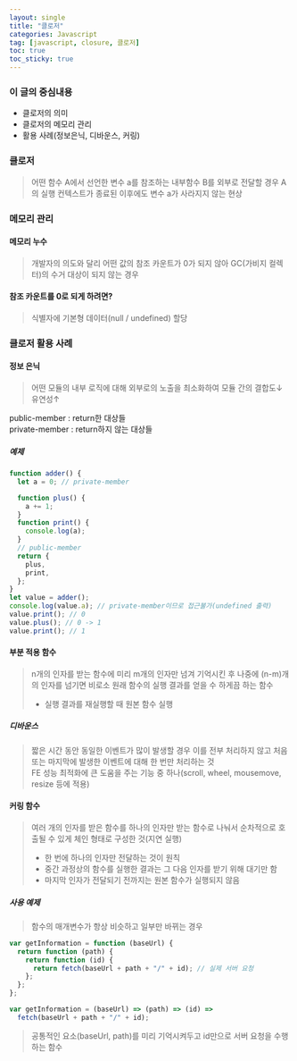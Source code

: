 ```yaml
---
layout: single
title: "클로저"
categories: Javascript
tag: [javascript, closure, 클로저]
toc: true
toc_sticky: true
---
```


### 이 글의 중심내용

- 클로저의 의미
- 클로저의 메모리 관리
- 활용 사례(정보은닉, 디바운스, 커링)

### **클로저**

> 어떤 함수 A에서 선언한 변수 a를 참조하는 내부함수 B를 외부로 전달할 경우 A의 실행 컨텍스트가 종료된 이후에도 변수 a가 사라지지 않는 현상

### 메모리 관리

#### 메모리 누수

> 개발자의 의도와 달리 어떤 값의 참조 카운트가 0가 되지 않아 GC(가비지 컬렉터)의 수거 대상이 되지 않는 경우

#### 참조 카운트를 0로 되게 하려면?

> 식별자에 기본형 데이터(null / undefined) 할당

### 클로저 활용 사례

#### 정보 은닉

> 어떤 모듈의 내부 로직에 대해 외부로의 노출을 최소화하여 모듈 간의 결합도↓ 유연성↑

public-member : return한 대상들  
private-member : return하지 않는 대상들

##### 예제

```javascript
function adder() {
  let a = 0; // private-member

  function plus() {
    a += 1;
  }
  function print() {
    console.log(a);
  }
  // public-member
  return {
    plus,
    print,
  };
}
let value = adder();
console.log(value.a); // private-member이므로 접근불가(undefined 출력)
value.print(); // 0
value.plus(); // 0 -> 1
value.print(); // 1
```

#### 부분 적용 함수

> n개의 인자를 받는 함수에 미리 m개의 인자만 넘겨 기억시킨 후 나중에 (n-m)개의 인자를 넘기면 비로소 원래 함수의 실행 결과를 얻을 수 하게끔 하는 함수
>
> - 실행 결과를 재실행할 때 원본 함수 실행

##### 디바운스

> 짧은 시간 동안 동일한 이벤트가 많이 발생할 경우 이를 전부 처리하지 않고 처음 또는 마지막에 발생한 이벤트에 대해 한 번만 처리하는 것  
> FE 성능 최적화에 큰 도움을 주는 기능 중 하나(scroll, wheel, mousemove, resize 등에 적용)

#### 커링 함수

> 여러 개의 인자를 받은 함수를 하나의 인자만 받는 함수로 나눠서 순차적으로 호출될 수 있게 체인 형태로 구성한 것(지연 실행)
>
> - 한 번에 하나의 인자만 전달하는 것이 원칙
> - 중간 과정상의 함수를 실행한 결과는 그 다음 인자를 받기 위해 대기만 함
> - 마지막 인자가 전달되기 전까지는 원본 함수가 실행되지 않음

##### 사용 예제

> 함수의 매개변수가 항상 비슷하고 일부만 바뀌는 경우

```javascript
var getInformation = function (baseUrl) {
  return function (path) {
    return function (id) {
      return fetch(baseUrl + path + "/" + id); // 실제 서버 요청
    };
  };
};

var getInformation = (baseUrl) => (path) => (id) =>
  fetch(baseUrl + path + "/" + id);
```

> 공통적인 요소(baseUrl, path)를 미리 기억시켜두고 id만으로 서버 요청을 수행하는 함수
